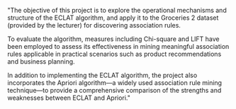 "The objective of this project is to explore the operational mechanisms and structure of the ECLAT algorithm, and apply it to the Groceries 2 dataset (provided by the lecturer) for discovering association rules. 

To evaluate the algorithm, measures including Chi-square and LIFT have been employed to assess its effectiveness in mining meaningful association rules applicable in practical scenarios such as product recommendations and business planning. 

In addition to implementing the ECLAT algorithm, the project also incorporates the Apriori algorithm—a widely used association rule mining technique—to provide a comprehensive comparison of the strengths and weaknesses between ECLAT and Apriori."
